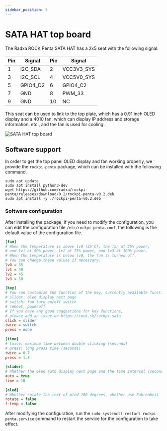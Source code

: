 ```yaml
---
sidebar_position: 3
---
```


# SATA HAT top board

The Radxa ROCK Penta SATA HAT has a 2x5 seat with the following signal:

| Pin | Signal   | Pin | Signal     |
| --- | -------- | --- | ---------- |
| 1   | I2C_SDA  | 2   | VCC3V3_SYS |
| 3   | I2C_SCL  | 4   | VCC5V0_SYS |
| 5   | GPIO4_D2 | 6   | GPIO4_C2   |
| 7   | GND      | 8   | PWM_33     |
| 9   | GND      | 10  | NC         |

This seat can be used to link to the top plate, which has a 0.91 inch OLED display and a 4010 fan, which can display IP address and storage information, etc., and the fan is used for cooling.

![SATA HAT top board](/img/accessories/penta/sata-hat-top-board.webp)

## Software support

In order to get the top panel OLED display and fan working properly, we provide the `rockpi-penta` package, which can be installed with the following command.

```shell
sudo apt update
sudo apt install python3-dev
wget https://github.com/radxa/rockpi-penta/releases/download/0.2/rockpi-penta-v0.2.deb
sudo apt install -y ./rockpi-penta-v0.2.deb
```

### Software configuration

After installing the package, if you need to modify the configuration, you can edit the configuration file `/etc/rockpi-penta.conf`, the following is the default value of the configuration file.

```ini
[fan]
# When the temperature is above lv0 (35'C), the fan at 25% power,
# and lv1 at 50% power, lv2 at 75% power, and lv3 at 100% power.
# When the temperature is below lv0, the fan is turned off.
# You can change these values if necessary.
lv0 = 35
lv1 = 40
lv2 = 45
lv3 = 50
 
[key]
# You can customize the function of the key, currently available functions are
# slider: oled display next page
# switch: fan turn on/off switch
# reboot, poweroff
# If you have any good suggestions for key functions, 
# please add an issue on https://rock.sh/rockpi-sata
click = slider
twice = switch
press = none
 
[time]
# twice: maximum time between double clicking (seconds)
# press: long press time (seconds)
twice = 0.7
press = 1.8
 
[slider]
# Whether the oled auto display next page and the time interval (seconds)
auto = true
time = 10
 
[oled]
# Whether rotate the text of oled 180 degrees, whether use Fahrenheit
rotate = false
f-temp = false
```

After modifying the configuration, run the `sudo systemctl restart rockpi-penta.service` command to restart the service for the configuration to take effect.
